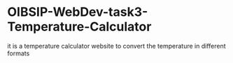 # OIBSIP-WebDev-task3-Temperature-Calculator
it is a temperature calculator website to convert the temperature in different formats
